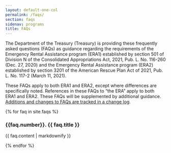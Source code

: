 ```yaml
---
layout: default-one-col
permalink: /faqs/
section: faqs
sidenav: programs
title: FAQs
---
```


The Department of the Treasury (Treasury) is providing these frequently asked questions (FAQs) as guidance regarding the requirements of the Emergency Rental Assistance program (ERA1) established by section 501 of Division N of the Consolidated Appropriations Act, 2021, Pub. L. No. 116-260 (Dec. 27, 2020) and the Emergency Rental Assistance program (ERA2) established by section 3201 of the American Rescue Plan Act of 2021, Pub. L. No. 117-2 (March 11, 2021).

These FAQs apply to both ERA1 and ERA2, except where differences are specifically noted. References in these FAQs to “the ERA” apply to both ERA1 and ERA2. These FAQs will be supplemented by additional guidance. <a href="changes/">Additions and changes to FAQs are tracked in a change log</a>. 

{% for faq in site.faqs %}
<div class="era-guidance-faq">
  <h3 class="era-guidance-faq__title" id="{{faq.number}}">{{faq.number}}. {{ faq.title }}</h3>
  <p>{{ faq.content | markdownify }}</p>
</div>
{% endfor %}
